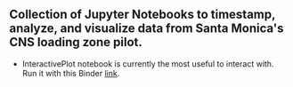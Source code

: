 ## Collection of Jupyter Notebooks to timestamp, analyze, and visualize data from Santa Monica's CNS loading zone pilot.
  * InteractivePlot notebook is currently the most useful to interact with. Run it with this Binder [link](https://mybinder.org/v2/gh/ucla-its/curb-analysis-visuals/master?urlpath=https%3A%2F%2Fgithub.com%2Fucla-its%2Fcurb-analysis-visuals%2Fblob%2Fmaster%2FInteractivePlot.ipynb). 

